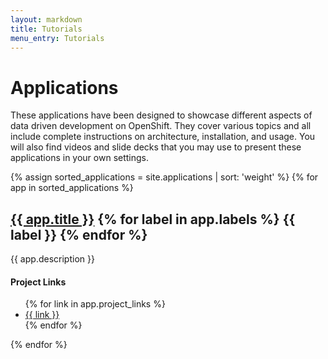 ```yaml
---
layout: markdown
title: Tutorials
menu_entry: Tutorials
---
```


# Applications

These applications have been designed to showcase different aspects of data
driven development on OpenShift. They cover various topics and all include
complete instructions on architecture, installation, and usage. You will also
find videos and slide decks that you may use to present these applications in
your own settings.

{% assign sorted_applications = site.applications | sort: 'weight' %}
{% for app in sorted_applications %}
<h2>
<a href="/applications/{{ app.link }}">{{ app.title }}</a>
{% for label in app.labels %}
<span class="badge">{{ label }}</span>
{% endfor %}
</h2>

<p>
{{ app.description }}
</p>

#### Project Links

<ul>
{% for link in app.project_links %}
<li><a href="{{ link }}" target="blank">{{ link }}</a></li>
{% endfor %}
</ul>

{% endfor %}
